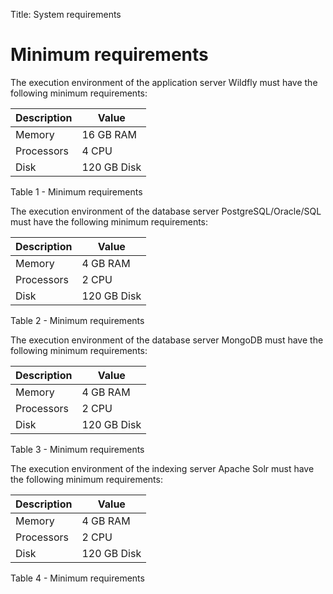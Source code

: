 Title: System requirements

# Minimum requirements

The execution environment of the application server Wildfly must have the following minimum requirements:

| Description | Value |
| ----------- | ----- |
| Memory | 16 GB RAM |
| Processors | 4 CPU |
| Disk | 120 GB Disk |

Table 1 - Minimum requirements

The execution environment of the database server PostgreSQL/Oracle/SQL must have the following minimum requirements:

| Description | Value |
| ----------- | ----- |
| Memory | 4 GB RAM |
| Processors | 2 CPU |
| Disk | 120 GB Disk |
Table 2 - Minimum requirements

The execution environment of the database server MongoDB must have the following minimum requirements:

| Description | Value |
| ----------- | ----- |
| Memory | 4 GB RAM |
| Processors | 2 CPU |
| Disk | 120 GB Disk |
Table 3 - Minimum requirements

The execution environment of the indexing server Apache Solr must have the following minimum requirements:

| Description | Value |
| ----------- | ----- |
| Memory | 4 GB RAM | 
| Processors | 2 CPU |
| Disk | 120 GB Disk |
Table 4 - Minimum requirements 

